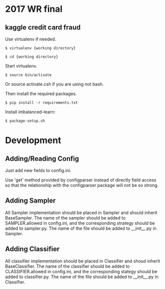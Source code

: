 2017 WR final
=============
kaggle credit card fraud
------------------------

Use virtualenv if needed.

    $ virtualenv {working directory}

    $ cd {working directory}

Start virtualenv.

    $ source bin/activate

Or source activate.csh if you are using not bash.

Then install the required packages.

    $ pip install -r requirements.txt

Install imbalanced-learn:

	$ package-setup.sh

# Development

## Adding/Reading Config

Just add new fields to config.ini.

Use 'get' method provided by configparser instead of directly field access so that the relationship with the configparser package will not be so strong.

## Adding Sampler

All Sampler implementation should be placed in Sampler and should inherit BaseSampler.
The name of the sampler should be added to SAMPLER.allowed in config.ini, and the corresponding strategy should be added to sampler.py.
The name of the file should be added to \_\_init\_\_.py in Sampler.

## Adding Classifier

All classifier implementation should be placed in Classifier and shoud inherit BaseClassifier.
The name of the classifier should be added to CLASSIFIER.allowed in config.ini, and the corresponding stategy should be added to classifier.py.
The name of the file should be added to \_\_init\_\_.py in Classifier.
